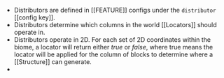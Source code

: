 - Distributors are defined in [[FEATURE]] configs under the `distributor` [[config key]].
- Distributors determine which columns in the world [[Locators]] should operate in.
- Distributors operate in 2D. For each set of 2D coordinates within the biome, a locator will return either *true* or *false*, where true means the locator will be applied for the column of blocks to determine where a [[Structure]] can generate.
-